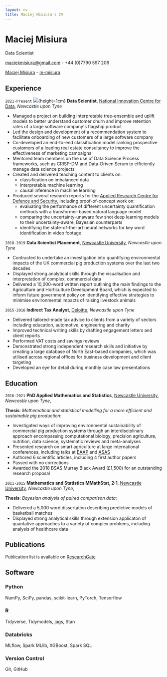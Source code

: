 ```yaml
---
layout: cv
title: Maciej Misiura's CV
---
```

# Maciej Misiura
Data Scientist

<a href="maciekmisiura@gmail.com"><i class="fas fa-envelope"></i> maciekmisiura@gmail.com</a> - <i class="fas fa-phone"></i> +44 (0)7790 597 206 

<div id="webaddress">
  <a href="https://uk.linkedin.com/in/maciej-misiura-1a97681b8"><i class="fab fa-linkedin"></i> Maciej Misiura</a> - 
  <a href="https://github.com/m-misiura"><i class="fab fa-github"></i> m-misiura</a> 
 
</div>

## <i class="fas fa-briefcase"></i> Experience

`2021-Present`
![](https://media-exp2.licdn.com/dms/image/C4D0BAQGdXCjN4SZSRA/company-logo_200_200/0/1605113693042?e=2147483647&v=beta&t=apSulYdDEIgXapQWznbc1gVome4no6htZmkzGb_FCks){height=1cm} 
**Data Scientist**, 
[National Innovation Centre for Data](https://www.nicd.org.uk), 
*Newcastle upon Tyne*
- Managed a project on building interpretable tree-ensemble and uplift models to better understand customer churn and improve retention rates of a large software company's flagship product
- Led the design and development of a recommendation system to facilitate onboarding of new customers of a large software company
- Co-developed an end-to-end classification model ranking prospective customers of a leading real estate consultancy to improve the effectiveness of marketing campaigns
- Mentored team members on the use of Data Science Process frameworks, such as CRISP-DM and Data-Driven Scrum to efficiently manage data science projects 
- Created and delivered teaching content to clients on: 
  - classification on imbalanced data
  - interpretable machine learning
  - causal inference in machine learning
- Produced several research reports for the [Applied Research Centre for Defence and Security](https://www.turing.ac.uk/research/research-projects/applied-research-centre-defence-and-security), including proof-of-concept work on: 
  - evaluating the performance of different uncertainty quantification methods with a transformer-based natural language model
  - comparing the uncertainty-unaware few shot deep learning models to their uncertainty-aware, Bayesian counterparts
  - identifying the state-of-the-art neural networks for key word identification in video footage

`2018-2019`
**Data Scientist Placement**, [Newcastle University](https://www.ncl.ac.uk), *Newcastle upon Tyne*
- Contracted to undertake an investigation into quantifying environmental impacts of the UK commercial pig production systems over the last two decades
- Displayed strong analytical skills through the visualisation and interpretation of complex, commercial data
- Delivered a 10,000-word written report outlining the main findings to the Agriculture and Horticulture Development Board, which is expected to inform future government policy on identifying effective strategies to minimise environmental impacts of raising livestock animals

`2015-2016`
**Indirect Tax Analyst**, [Deloitte](https://www2.deloitte.com/uk/en.html), *Newcastle upon Tyne*
- Delivered tailored-made tax advice to clients from a variety of sectors including education, automotive, engineering and charity
- Improved technical writing skills by drafting engagement letters and client reports
- Performed VAT costs and savings reviews
- Demonstrated strong independent research skills and initiative by creating a large database of North East-based companies, which was utilised across regional offices for business development and client targeting
- Developed an eye for detail during monthly case law presentations

## <i class="fas fa-graduation-cap"></i> Education

`2016-2021`
**PhD Applied Mathematics and Statistics**, [Newcastle University](https://www.ncl.ac.uk), *Newcastle upon Tyne*,

**Thesis**: *Mathematical and statistical modelling for a more efficient and sustainable pig production*:
- Investigated ways of improving environmental sustainability of commercial pig production systems through an interdisciplinary approach encompassing computational biology, precision agriculture, nutrition, data science, systematic reviews and meta-analyses
- Presented research on smart agriculture at large international conferences, including talks at [EAAP](https://hal.inrae.fr/hal-03039253) and [ASAS](https://www.ncbi.nlm.nih.gov/pmc/articles/PMC6666733/)
- Authored 6 scientific articles, including 4 first author papers
- Passed with no corrections
- Awarded the 2018 BSAS Murray Black Award (£1,500) for an outstanding research proposal

`2011-2015`
**Mathematics and Statistics MMathStat, 2:1**, [Newcastle University](https://www.ncl.ac.uk), *Newcastle upon Tyne*,

**Thesis**: *Bayesian analysis of paired comparison data*:
- Delivered a 5,000 word dissertation describing predictive models of basketball matches
- Displayed strong analytical skills through extension applicaton of quantative approaches to a variety of complex problems, including analysis of healthcare data

## <i class="fas fa-book"></i> Publications

Publication list is available on [ResearchGate](https://www.researchgate.net/profile/Maciej-Misiura)

## <i class="fas fa-laptop"></i> Software

### <i class="fab fa-python"></i> Python

NumPy, SciPy, pandas, scikit-learn, PyTorch, Tensorflow

### <i class="fab fa-r-project"></i> R 

Tidyverse, Tidymodels, jags, Stan

### <i class="fas fa-layer-group"></i> Databricks 

MLflow, Spark MLlib, XGBoost, Spark SQL

### <i class="fab fa-github"></i> Version Control

Git, GitHub